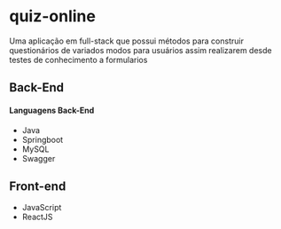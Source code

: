 # quiz-online
Uma aplicação em full-stack que possui métodos para construir questionários de variados modos para usuários assim realizarem desde testes de conhecimento a formularios  

## Back-End

#### Languagens Back-End
- Java
- Springboot
- MySQL
- Swagger

## Front-end
- JavaScript
- ReactJS
